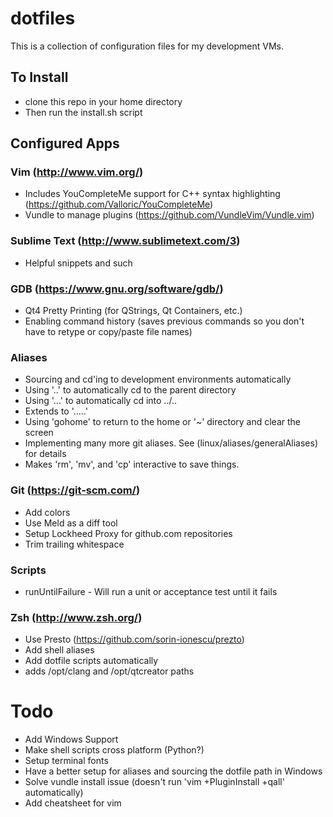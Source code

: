 # dotfiles
This is a collection of configuration files for my development VMs. 

## To Install
* clone this repo in your home directory
* Then run the install.sh script

## Configured Apps

### Vim (http://www.vim.org/)
* Includes YouCompleteMe support for C++ syntax highlighting (https://github.com/Valloric/YouCompleteMe)
* Vundle to manage plugins (https://github.com/VundleVim/Vundle.vim)

### Sublime Text (http://www.sublimetext.com/3)
* Helpful snippets and such

### GDB (https://www.gnu.org/software/gdb/)
* Qt4 Pretty Printing (for QStrings, Qt Containers, etc.)
* Enabling command history (saves previous commands so you don't have to retype or copy/paste file names)

### Aliases
* Sourcing and cd'ing to development environments automatically
* Using '..' to automatically cd to the parent directory
* Using '...' to automatically cd into ../..
* Extends to '.....'
* Using 'gohome' to return to the home or '~' directory and clear the screen
* Implementing many more git aliases. See (linux/aliases/generalAliases) for details
* Makes 'rm', 'mv', and 'cp' interactive to save things.

### Git (https://git-scm.com/)
* Add colors
* Use Meld as a diff tool
* Setup Lockheed Proxy for github.com repositories
* Trim trailing whitespace

### Scripts
* runUntilFailure - Will run a unit or acceptance test until it fails

### Zsh (http://www.zsh.org/)
* Use Presto  (https://github.com/sorin-ionescu/prezto)
* Add shell aliases
* Add dotfile scripts automatically
* adds /opt/clang and /opt/qtcreator paths


# Todo
* Add Windows Support
* Make shell scripts cross platform (Python?)
* Setup terminal fonts
* Have a better setup for aliases and sourcing the dotfile path in Windows
* Solve vundle install issue (doesn't run 'vim +PluginInstall +qall' automatically)
* Add cheatsheet for vim
